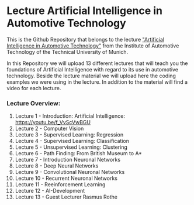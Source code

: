 # Lecture Artificial Intelligence in Automotive Technology
This is the Github Repository that belongs to the lecture ["Artificial Intelligence in Automotive Technology"](https://www.ftm.mw.tum.de/index.php?id=1613&L=1) from the Institute of Automotive Technology of the Technical University of Munich.

In this Repository we will upload 13 different lectures that will teach you the foundations of Artificial Intelligence with regard to its use in automotive technology. Beside the lecture material we will upload here the coding examples we were using in the lecture. In addition to the material will find a video for each lecture.

### Lecture Overview:
1. Lecture 1 - Introduction: Artificial Intelligence: https://youtu.be/f_VvScVwBGU
2. Lecture 2 - Computer Vision
3. Lecture 3 - Supervised Learning: Regression
4. Lecture 4 - Supervised Learning: Classification
5. Lecture 5 - Unsupervised Learning: Clustering
6. Lecture 6 - Path Finding: From British Museum to A*
7. Lecture 7 - Introduction Neuronal Networks
8. Lecture 8 - Deep Neural Networks
9. Lecture 9 - Convolutional Neuronal Networks
10. Lecture 10 - Recurrent Neuronal Networks
11. Lecture 11 - Reeinforcement Learning
12. Lecture 12 - AI-Development
13. Lecture 13 - Guest Lecturer Rasmus Rothe
